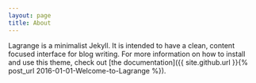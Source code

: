 ```yaml
---
layout: page
title: About
---
```

Lagrange is a minimalist Jekyll. It is intended to have a clean, content focused interface for blog writing. For more information on how to install and use this theme, check out [the documentation]({{ site.github.url }}{% post_url 2016-01-01-Welcome-to-Lagrange %}).
